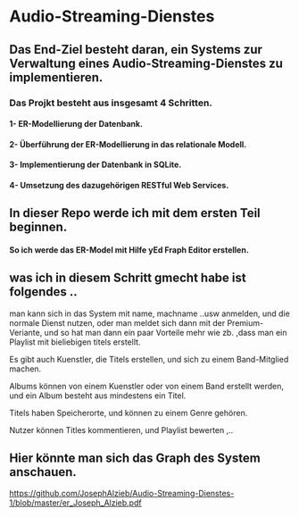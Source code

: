 # Audio-Streaming-Dienstes
## Das End-Ziel besteht daran,  ein Systems zur Verwaltung eines Audio-Streaming-Dienstes zu implementieren.

### Das Projkt besteht aus insgesamt 4 Schritten.
#### 1- ER-Modellierung der Datenbank.
#### 2- Überführung der ER-Modellierung in das relationale Modell.
#### 3- Implementierung der Datenbank in SQLite.
#### 4- Umsetzung des dazugehörigen RESTful Web Services.

## In dieser Repo werde ich mit dem ersten Teil beginnen. 
#### So ich werde das ER-Model mit Hilfe yEd Fraph Editor erstellen.

## was ich in diesem Schritt gmecht habe ist folgendes ..

man kann sich in das System mit name, machname ..usw anmelden, und die normale Dienst nutzen, oder man meldet sich dann mit der Premium-Veriante, und so hat man dann ein paar Vorteile mehr wie zb. ,dass man ein Playlist mit bieliebigen titels erstellt. 

Es gibt auch Kuenstler, die Titels erstellen, und sich zu einem Band-Mitglied machen.

Albums können von einem Kuenstler oder von einem Band erstellt werden, und ein Album besteht aus mindestens ein Titel.

Titels haben Speicherorte, und können zu einem Genre gehören.

Nutzer können Titles kommentieren, und Playlist bewerten ,..


## Hier könnte man sich das Graph des System anschauen.

https://github.com/JosephAlzieb/Audio-Streaming-Dienstes-1/blob/master/er_Joseph_Alzieb.pdf
